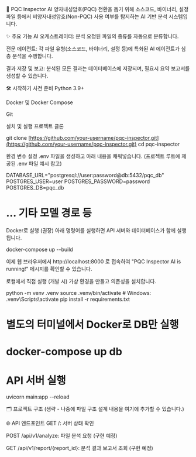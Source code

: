 📖 PQC Inspector AI
양자내성암호(PQC) 전환을 돕기 위해 소스코드, 바이너리, 설정 파일 등에서 비양자내성암호(Non-PQC) 사용 여부를 탐지하는 AI 기반 분석 시스템입니다.

✨ 주요 기능
AI 오케스트레이터: 분석 요청된 파일의 종류를 자동으로 분류합니다.

전문 에이전트: 각 파일 유형(소스코드, 바이너리, 설정 등)에 특화된 AI 에이전트가 심층 분석을 수행합니다.

결과 저장 및 보고: 분석된 모든 결과는 데이터베이스에 저장되며, 필요시 요약 보고서를 생성할 수 있습니다.

🛠️ 시작하기
사전 준비
Python 3.9+

Docker 및 Docker Compose

Git

설치 및 실행
프로젝트 클론

git clone [https://github.com/your-username/pqc-inspector.git](https://github.com/your-username/pqc-inspector.git)
cd pqc-inspector

환경 변수 설정
.env 파일을 생성하고 아래 내용을 채워넣습니다. (프로젝트 루트에 제공된 .env 파일 예시 참고)

DATABASE_URL="postgresql://user:password@db:5432/pqc_db"
POSTGRES_USER=user
POSTGRES_PASSWORD=password
POSTGRES_DB=pqc_db
# ... 기타 모델 경로 등

Docker로 실행 (권장)
아래 명령어를 실행하면 API 서버와 데이터베이스가 함께 실행됩니다.

docker-compose up --build

이제 웹 브라우저에서 http://localhost:8000 로 접속하여 "PQC Inspector AI is running!" 메시지를 확인할 수 있습니다.

로컬에서 직접 실행 (개발 시)
가상 환경을 만들고 의존성을 설치합니다.

python -m venv .venv
source .venv/bin/activate  # Windows: .venv\Scripts\activate
pip install -r requirements.txt

# 별도의 터미널에서 Docker로 DB만 실행
# docker-compose up db

# API 서버 실행
uvicorn main:app --reload

🗂️ 프로젝트 구조
(생략 - 나중에 파일 구조 설계 내용을 여기에 추가할 수 있습니다.)

🌐 API 엔드포인트
GET /: 서버 상태 확인

POST /api/v1/analyze: 파일 분석 요청 (구현 예정)

GET /api/v1/report/{report_id}: 분석 결과 보고서 조회 (구현 예정)